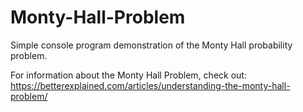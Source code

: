 # Monty-Hall-Problem
Simple console program demonstration of the Monty Hall probability problem.

For information about the Monty Hall Problem, check out:
https://betterexplained.com/articles/understanding-the-monty-hall-problem/
